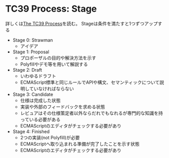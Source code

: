 # TC39 Process: Stage

詳しくは[The TC39 Process](https://tc39.github.io/process-document/ "The TC39 Process")を読む。
Stageは条件を満たすと1つずつアップする

-   Stage 0: Strawman
    -   アイデア
-   Stage 1: Proposal
    -   プロポーザルの目的や解決方法を示す
    -   Polyfillやデモ等を用いて解説する
-   Stage 2: Draft
    -   いわゆるドラフト
    -   ECMAScript標準と同じルールでAPIや構文、セマンティックについて説明していなければならない
-   Stage 3: Candidate
    -   仕様は完成した状態
    -   実装や外部のフィードバックを求める状態
    -   レビュアはその仕様策定者以外ならだれでもなれるが専門的な知識を持っている必要がある
    -   ECMAScriptのエディタがチェックする必要があり 
-   Stage 4: Finished
    -   2つの実装(not Polyfill)が必要
    -   ECMAScriptへ取り込まれる準備が完了したことを示す状態
    -   ECMAScriptのエディタがチェックする必要があり
